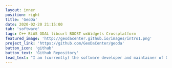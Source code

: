 ```yaml
---
layout: inner
position: right
title: 'GeoDa'
date: 2020-02-20 21:15:00
tab: 'software'
tags: C++ BLAS GDAL libcurl BOOST wxWidgets Crossplatform
featured_image: 'http://geodacenter.github.io/images/intro1.png'
project_link: 'https://github.com/GeoDaCenter/geoda'
button_icon: 'github'
button_text: 'Github Repository'
lead_text: "I am (currently) the software developer and maintainer of GeoDa software. GeoDa is a cross-platform desktop software that serves as an introduction to spatial data analysis. The program provides a user-friendly and graphical interface to methods of exploratory spatial data analysis (ESDA), such as spatial autocorrelation statistics for aggregate data (several thousand records), and basic spatial regression analysis. GeoDa's worldwide user numbers is over 310,000 (August 2019). This includes lab users at universities such as Harvard, MIT, and Cornell."
---
```

